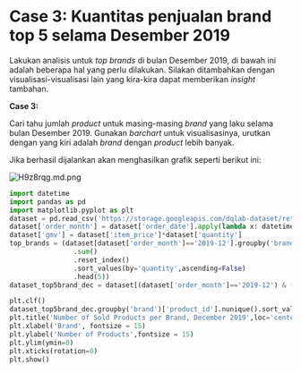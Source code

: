 # Case 3: Kuantitas penjualan brand top 5 selama Desember 2019

Lakukan analisis untuk _top brands_ di bulan Desember 2019, di bawah ini adalah beberapa hal yang perlu dilakukan. Silakan ditambahkan dengan visualisasi-visualisasi lain yang kira-kira dapat memberikan _insight_ tambahan.

**Case 3:**

Cari tahu jumlah _product_ untuk masing-masing _brand_ yang laku selama bulan Desember 2019. Gunakan _barchart_ untuk visualisasinya, urutkan dengan yang kiri adalah _brand_ dengan _product_ lebih banyak.

Jika berhasil dijalankan akan menghasilkan grafik seperti berikut ini:

![H9z8rqg.md.png](https://iili.io/H9z8rqg.md.png)

```python
import datetime
import pandas as pd
import matplotlib.pyplot as plt
dataset = pd.read_csv('https://storage.googleapis.com/dqlab-dataset/retail_raw_reduced.csv')
dataset['order_month'] = dataset['order_date'].apply(lambda x: datetime.datetime.strptime(x, "%Y-%m-%d").strftime('%Y-%m'))
dataset['gmv'] = dataset['item_price']*dataset['quantity']
top_brands = (dataset[dataset['order_month']=='2019-12'].groupby('brand')['quantity']
                .sum()
                .reset_index()
                .sort_values(by='quantity',ascending=False)
                .head(5))
dataset_top5brand_dec = dataset[(dataset['order_month']=='2019-12') & (dataset['brand'].isin(top_brands['brand'].to_list()))]

plt.clf()
dataset_top5brand_dec.groupby('brand')['product_id'].nunique().sort_values(ascending=False).plot(kind='bar', color='green')
plt.title('Number of Sold Products per Brand, December 2019',loc='center',pad=30, fontsize=15, color='Blue')
plt.xlabel('Brand', fontsize = 15)
plt.ylabel('Number of Products',fontsize = 15)
plt.ylim(ymin=0)
plt.xticks(rotation=0)
plt.show()
```
